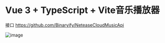# Vue 3 + TypeScript + Vite音乐播放器

接口 https://github.com/Binaryify/NeteaseCloudMusicApi

![image](https://user-images.githubusercontent.com/80094805/236780705-286fa231-8728-4901-88d9-fcf9c1cac85c.png)


